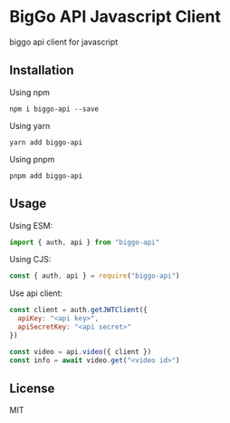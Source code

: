 # BigGo API Javascript Client

biggo api client for javascript

## Installation

Using npm
```shell
npm i biggo-api --save
```

Using yarn
```shell
yarn add biggo-api
```

Using pnpm
```shell
pnpm add biggo-api
```

## Usage

Using ESM:
```js
import { auth, api } from "biggo-api"
```

Using CJS:
```js
const { auth, api } = require("biggo-api")
```

Use api client:
```js
const client = auth.getJWTClient({
  apiKey: "<api key>",
  apiSecretKey: "<api secret>"
})

const video = api.video({ client })
const info = await video.get("<video id>")
```

## License

MIT